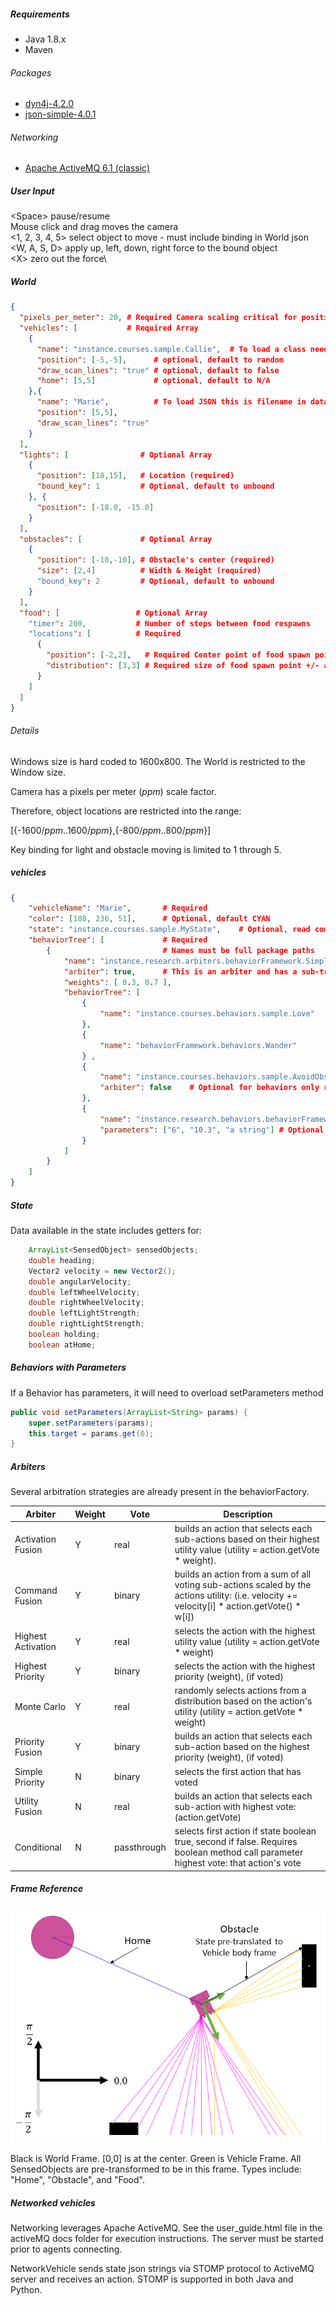 
##### Requirements
- Java 1.8.x
- Maven

###### Packages
- [dyn4j-4.2.0](https://dyn4j.org/)
- [json-simple-4.0.1](https://cliftonlabs.github.io/json-simple/)

###### Networking
- [Apache ActiveMQ 6.1 (classic)](https://activemq.apache.org/)

##### User Input

\<Space> pause/resume \
Mouse click and drag moves the camera\
<1, 2, 3, 4, 5> select object to move - must include binding in World json\
<W, A, S, D> apply up, left, down, right force to the bound object\
\<X> zero out the force\

##### World
```json
{
  "pixels_per_meter": 20, # Required Camera scaling critical for position
  "vehicles": [           # Required Array
    {
      "name": "instance.courses.sample.Callie",  # To load a class need full package name
      "position": [-5,-5],      # optional, default to random
      "draw_scan_lines": "true" # optional, default to false
      "home": [5,5]             # optional, default to N/A
    },{
      "name": "Marie",          # To load JSON this is filename in data folder
      "position": [5,5],
      "draw_scan_lines": "true"
    }
  ],
  "lights": [                # Optional Array
    {
      "position": [18,15],   # Location (required)
      "bound_key": 1         # Optional, default to unbound
    }, {
      "position": [-18.0, -15.0]
    }
  ],
  "obstacles": [             # Optional Array
    {
      "position": [-10,-10], # Obstacle's center (required)
      "size": [2,4]          # Width & Height (required)
      "bound_key": 2         # Optional, default to unbound
    }
  ],
  "food": [                 # Optional Array
    "timer": 200,           # Number of steps between food respawns
    "locations": [          # Required
      {
        "position": [-2,2],   # Required Center point of food spawn point
        "distribution": [3,3] # Required size of food spawn point +/- around position
      }
    ]
  ]
}
```
###### Details

Windows size is hard coded to 1600x800. The World is restricted to the Window size.

Camera has a pixels per meter (_ppm_) scale factor.

Therefore, object locations are restricted into the range:

[{-1600/_ppm_..1600/_ppm_},{-800/_ppm_..800/_ppm_}]

Key binding for light and obstacle moving is limited to 1 through 5.

##### vehicles
```json
{
	"vehicleName": "Marie",       # Required
	"color": [188, 236, 51],      # Optional, default CYAN
    "state": "instance.courses.sample.MyState",    # Optional, read compile time notes in MyNoOp
	"behaviorTree": [             # Required
		{                         # Names must be full package paths
			"name": "instance.research.arbiters.behaviorFramework.SimplePriority",
			"arbiter": true,      # This is an arbiter and has a sub-tree
			"weights": [ 0.3, 0.7 ],
			"behaviorTree": [
				{
					"name": "instance.courses.behaviors.sample.Love"
				},
				{
					"name": "behaviorFramework.behaviors.Wander"
				} ,
				{
					"name": "instance.courses.behaviors.sample.AvoidObstacle",
					"arbiter": false    # Optional for behaviors only required for arbiters
				},
				{
					"name": "instance.research.behaviors.behaviorFramework.NoOp",
					"parameters": ["6", "10.3", "a string"] # Optional
				}
			]
		}
	]
}
```

##### State

Data available in the state includes getters for:
```java
    ArrayList<SensedObject> sensedObjects;
    double heading;
    Vector2 velocity = new Vector2();
    double angularVelocity;
    double leftWheelVelocity;
    double rightWheelVelocity;
    double leftLightStrength;
    double rightLightStrength;
    boolean holding;
    boolean atHome;
```

##### Behaviors with Parameters

If a Behavior has parameters, it will need to overload setParameters method
```java
public void setParameters(ArrayList<String> params) {
    super.setParameters(params);
    this.target = params.get(0);
}
```
##### Arbiters
Several arbitration strategies are already present in the behaviorFactory.

|     Arbiter               |     Weight    |     Vote        |     Description                                                                                                                                          |
|---------------------------|---------------|-----------------|----------------------------------------------------------------------------------------------------------------------------------------------------------|
|     Activation Fusion     |     Y         |     real        |     builds an action that selects each sub-actions based   on their highest utility value (utility = action.getVote * weight).                           |
|     Command Fusion        |     Y         |     binary      |     builds an action from a sum of all voting sub-actions   scaled by the actions utility: (i.e. velocity += velocity[i] * action.getVote()   * w[i])    |
|     Highest Activation    |     Y         |     real        |     selects the action with the highest utility value   (utility = action.getVote * weight)                                                              |
|     Highest Priority      |     Y         |     binary      |     selects the action with the highest priority   (weight), (if voted)                                                                                  |
|     Monte Carlo           |     Y         |     real        |     randomly selects actions from a distribution based   on the action's utility (utility = action.getVote * weight)                                     |
|     Priority Fusion       |     Y         |     binary      |     builds an action that selects each sub-action based   on the highest priority (weight), (if voted)                                                   |
|     Simple Priority       |     N         |     binary      |     selects the first action that has voted                                                                                                              |
|     Utility Fusion        |     N         |     real        |     builds an action that selects each sub-action with      highest vote: (action.getVote)                                                               |
|     Conditional           |     N         |     passthrough |     selects first action if state boolean true, second if false. Requires boolean method call parameter  highest vote: that action's vote                |

##### Frame Reference

![Vehicle Frames](developers/images/VehicleFrames.png)

Black is World Frame. [0,0] is at the center.
Green is Vehicle Frame. All SensedObjects are pre-transformed to be in this frame. Types include: "Home", "Obstacle", and "Food".

##### Networked vehicles

Networking leverages Apache ActiveMQ. See the user_guide.html file in the activeMQ docs folder for execution instructions. The server must be started prior to agents connecting.

NetworkVehicle sends state json strings via STOMP protocol to ActiveMQ server and receives an action. STOMP is supported in both Java and Python.

